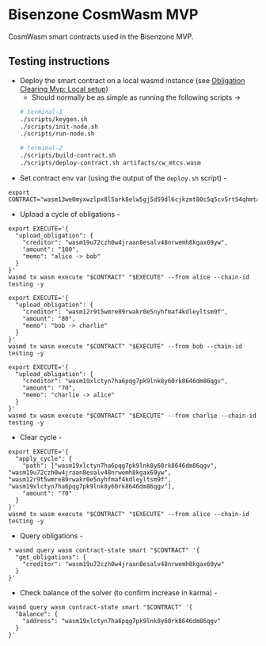 # Bisenzone CosmWasm MVP

CosmWasm smart contracts used in the Bisenzone MVP.

## Testing instructions

* Deploy the smart contract on a local wasmd instance
  (see [Obligation Clearing Mvp: Local setup](https://github.com/informalsystems/obligation-clearing-mvp#local-setup))
    * Should normally be as simple as running the following scripts ->
    ```bash
    # terminal-1
    ./scripts/keygen.sh
    ./scripts/init-node.sh
    ./scripts/run-node.sh
    ```
    ```bash
    # terminal-2
    ./scripts/build-contract.sh
    ./scripts/deploy-contract.sh artifacts/cw_mtcs.wasm
    ```
* Set contract env var (using the output of the `deploy.sh` script) -

```
export CONTRACT="wasm13we0myxwzlpx8l5ark8elw5gj5d59dl6cjkzmt80c5q5cv5rt54qhmta7s"
```

* Upload a cycle of obligations -

```
export EXECUTE='{
  "upload_obligation": {
    "creditor": "wasm19u72czh0w4jraan8esalv48nrwemh8kgax69yw",
    "amount": "100",
    "memo": "alice -> bob"
  }
}'
wasmd tx wasm execute "$CONTRACT" "$EXECUTE" --from alice --chain-id testing -y

export EXECUTE='{
  "upload_obligation": {
    "creditor": "wasm12r9t5wmre89rwakr0e5nyhfmaf4kdleyltsm9f",
    "amount": "80",
    "memo": "bob -> charlie"
  }
}'
wasmd tx wasm execute "$CONTRACT" "$EXECUTE" --from bob --chain-id testing -y

export EXECUTE='{
  "upload_obligation": {
    "creditor": "wasm19xlctyn7ha6pqg7pk9lnk8y60rk8646dm86qgv",
    "amount": "70",
    "memo": "charlie -> alice"
  }
}'
wasmd tx wasm execute "$CONTRACT" "$EXECUTE" --from charlie --chain-id testing -y
```

* Clear cycle -

```
export EXECUTE='{
  "apply_cycle": {
    "path": ["wasm19xlctyn7ha6pqg7pk9lnk8y60rk8646dm86qgv", "wasm19u72czh0w4jraan8esalv48nrwemh8kgax69yw", "wasm12r9t5wmre89rwakr0e5nyhfmaf4kdleyltsm9f", "wasm19xlctyn7ha6pqg7pk9lnk8y60rk8646dm86qgv"],
    "amount": "70"
  }
}'
wasmd tx wasm execute "$CONTRACT" "$EXECUTE" --from alice --chain-id testing -y
```

* Query obligations -

```
* wasmd query wasm contract-state smart "$CONTRACT" '{
  "get_obligations": {
    "creditor": "wasm19u72czh0w4jraan8esalv48nrwemh8kgax69yw"
  }
}'
```

* Check balance of the solver (to confirm increase in karma) -

```
wasmd query wasm contract-state smart "$CONTRACT" '{
  "balance": {
    "address": "wasm19xlctyn7ha6pqg7pk9lnk8y60rk8646dm86qgv"
  }
}'
```
